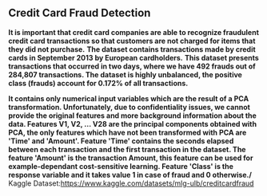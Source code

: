 ## Credit Card Fraud Detection

**It is important that credit card companies are able to recognize fraudulent credit card transactions so that customers are not charged for items that they did not purchase.**
**The dataset contains transactions made by credit cards in September 2013 by European cardholders.**
**This dataset presents transactions that occurred in two days, where we have 492 frauds out of 284,807 transactions. The dataset is highly unbalanced, the positive class (frauds) account for 0.172% of all transactions.**

**It contains only numerical input variables which are the result of a PCA transformation. Unfortunately, due to confidentiality issues, we cannot provide the original features and more background information about the data. Features V1, V2, … V28 are the principal components obtained with PCA, the only features which have not been transformed with PCA are 'Time' and 'Amount'. Feature 'Time' contains the seconds elapsed between each transaction and the first transaction in the dataset. The feature 'Amount' is the transaction Amount, this feature can be used for example-dependant cost-sensitive learning. Feature 'Class' is the response variable and it takes value 1 in case of fraud and 0 otherwise./**
Kaggle Dataset:https://www.kaggle.com/datasets/mlg-ulb/creditcardfraud

